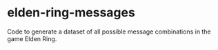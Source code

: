 # elden-ring-messages
Code to generate a dataset of all possible message combinations in the game Elden Ring.
